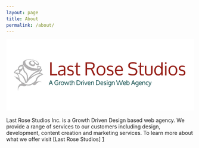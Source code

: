 ```yaml
---
layout: page
title: About
permalink: /about/
---
```

<img src="/assets/lastrose-long-logo.jpg">

Last Rose Studios Inc. is a Growth Driven Design based web agency. We provide a range of services to our customers including design, development, content creation and marketing services. To learn more about what we offer visit [Last Rose Studios] [1]

[1]: http://lastrose.com/ "Last Rose Studios"